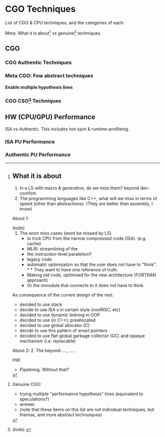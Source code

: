 # CGO Techniques
List of CGO & CPU techniques, and the categories of each.

Meta: What it is about[^whatabout] vs genuine[^genuine-cgo] techniques.

[^whatabout]:
      ## What it is about
      1. In a LS[^leansystem] with macro & generative, do we miss them? beyond dev-comfort.
      2. The programming languages like C++, what will we miss in terms of speed (other than abstractions). (They are better than assembly, I know)
      
      About 1:
      <!-- current-stack-only --> (todo) <!-- (also written below) As consequences of current "Design". The Design = the currnt design, done deentralised by distributed efforts, each one for themselves, in competiion, and by market forces, ... -->
      1. The wont miss cases (wont be missed by LS)
          * to trick CPU from the narrow compressed-code (ISA). (e.g. cache)
          * MLIR: streamlining of the
          * the instruciton-level paralelism?
          * legacy code
          * automatic optimisaiton so that the user does not have to "think".
                * <!-- (alternatuve: use multiple realisaitons! one can be used to test antoher! test-level latching, runtime-level latching, etc) -->
                * They want to have one reference of truth. <!-- nope. OO can do better. -->
          * Making old code, optimised for the new architecture (FORTRAN approach)
          * Or the mmodule that connects to it does not have to think

      As consequence of the current design of the rest:
      * decided to use stack
      * decide to use ISA s in certain style (nonRISC, etc)
      * decided to use dynamic bidning in OOP
      * decided to use (in C++): preallocated
      * decided to use global allocator (C)
      * decide to use this pattern of smart pointers
      * decided to use flat-global garbage collector (GC) and opaque mechanism (i.e. replacable)
      


      About 2:
      2. The beyond-...., .... .
      
      HW:
      * Pipelining. Without that?

[^genuine-cgo]: Genuine CGO:
    * trying multiple "performance hypothesis" lines (equivalent to speculations?)
    * wrewer
    * (note that these items on this list are not individual techniques, but themse, and more abstract technuiques)

## CGO
### CGO Authentic Techniques
### Meta CGO: Few abstract techniques
#### Enable multiple hypothesis lines
### CGO CSO[^current-stack-only] Techniques
[^current-stack-only]: (todo) <!-- As consequences of current "Design". The Design = the currnt design, done deentralised by distributed efforts, each one for themselves, in competiion, and by market forces, -->


## HW (CPU/GPU) Performance
ISA vs Authentic.
This includes hot-spot & runtime-profileing.

### ISA PU Performance
### Authentic PU Performance

[^leansystem]: -
